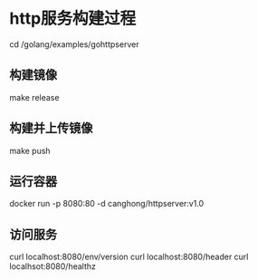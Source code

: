 # http服务构建过程
cd /golang/examples/gohttpserver
## 构建镜像
make release
## 构建并上传镜像
make push
## 运行容器
docker run -p 8080:80 -d canghong/httpserver:v1.0
## 访问服务
curl localhost:8080/env/version
curl localhost:8080/header
curl localhsot:8080/healthz